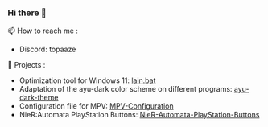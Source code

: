 ### Hi there 👋

📫 How to reach me :
- Discord: topaaze

🔭 Projects :
- Optimization tool for Windows 11: [lain.bat](https://github.com/Nyaldee/lain.bat)
- Adaptation of the ayu-dark color scheme on different programs: [ayu-dark-theme](https://github.com/Nyaldee/ayu-dark-theme)
- Configuration file for MPV: [MPV-Configuration](https://github.com/Nyaldee/MPV-Configuration)
- NieR:Automata PlayStation Buttons: [NieR-Automata-PlayStation-Buttons](https://github.com/Nyaldee/NieR-Automata-PlayStation-Buttons)
